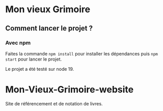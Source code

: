 # Mon vieux Grimoire


## Comment lancer le projet ?

### Avec npm

Faites la commande `npm install` pour installer les dépendances puis `npm start` pour lancer le projet.

Le projet a été testé sur node 19.
# Mon-Vieux-Grimoire-website
Site de référencement et de notation de livres.
